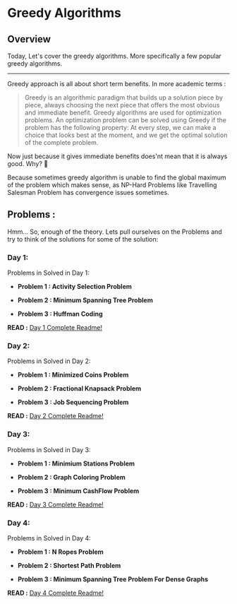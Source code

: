 # Greedy Algorithms 

## Overview

Today, Let's cover the greedy algorithms. More specifically a few popular greedy algorithms.

------------------------------------
Greedy approach is all about short term benefits. In more academic terms :

> Greedy is an algorithmic paradigm that builds up a solution piece by piece, always choosing the next piece that offers the most obvious and immediate benefit. Greedy algorithms are used for optimization problems. An optimization problem can be solved using Greedy if the problem has the following property: At every step, we can make a choice that looks best at the moment, and we get the optimal solution of the complete problem.

Now just because it gives immediate benefits does'nt mean that it is always good. Why? 🤔 

Because sometimes greedy algorithm is unable to find the global maximum of the problem which makes sense, as NP-Hard Problems like Travelling Salesman Problem has convergence issues sometimes.


## Problems :

Hmm... So, enough of the theory. Lets pull ourselves on the Problems and try to think of the solutions for some of the solution:

### Day 1:

Problems in Solved in Day 1:

 - **Problem 1 : Activity Selection Problem**

 - **Problem 2 : Minimum Spanning Tree Problem**

 - **Problem 3 : Huffman Coding** 

**READ :** [Day 1 Complete Readme!](../Day_1/Readme.md "Day 1 Complete Reference")

### Day 2:

Problems in Solved in Day 2:

 - **Problem 1 : Minimized Coins Problem**

 - **Problem 2 : Fractional Knapsack Problem**

 - **Problem 3 : Job Sequencing Problem** 

**READ :** [Day 2 Complete Readme!](../Day_2/Readme.md "Day 2 Complete Reference")

### Day 3:

Problems in Solved in Day 3:
 - **Problem 1 : Minimium Stations Problem**

 - **Problem 2 : Graph Coloring Problem**

 - **Problem 3 : Minimum CashFlow Problem** 

**READ :** [Day 3 Complete Readme!](../Day_3/Readme.md "Day 3 Complete Reference")

### Day 4:

Problems in Solved in Day 4:
 - **Problem 1 : N Ropes Problem**

 - **Problem 2 : Shortest Path Problem**

 - **Problem 3 : Minimum Spanning Tree Problem For Dense Graphs** 

**READ :** [Day 4 Complete Readme!](../Day_4/Readme.md "Day 4 Complete Reference")

